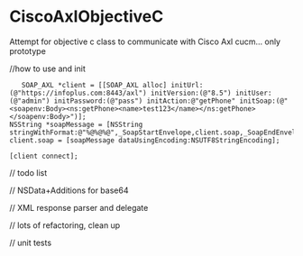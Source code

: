 # CiscoAxlObjectiveC
Attempt for objective c class to communicate with Cisco Axl cucm... only prototype

//how to use and init

       SOAP_AXL *client = [[SOAP_AXL alloc] initUrl:(@"https://infoplus.com:8443/axl") initVersion:(@"8.5") initUser:(@"admin") initPassword:(@"pass") initAction:@"getPhone" initSoap:(@"<soapenv:Body><ns:getPhone><name>test123</name></ns:getPhone></soapenv:Body>")];
    NSString *soapMessage = [NSString stringWithFormat:@"%@%@%@",_SoapStartEnvelope,client.soap,_SoapEndEnvelope];
    client.soap = [soapMessage dataUsingEncoding:NSUTF8StringEncoding];

    [client connect];


//  todo list

//  NSData+Additions for base64

//  XML response parser and delegate

//  lots of refactoring, clean up

//  unit tests
